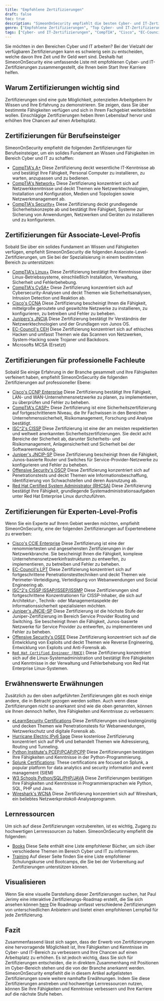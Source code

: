 ```yaml
---
title: "Empfohlene Zertifizierungen"
draft: false
toc: true
description: "SimeonOnSecurity empfiehlt die besten Cyber- und IT-Zertifizierungen für diejenigen, die in den Beruf einsteigen wollen. Die Liste umfasst Zertifizierungen von CompTIA, Cisco, EC-Council, ISC2, Juniper, Microsoft und Offensive Security, mit verschiedenen Kompetenzstufen - Entry, Associate, Professional und Expert. Alle aufgeführten Zertifizierungen stehen in direktem Zusammenhang mit Positionen im Cyber-Bereich und sind für den Kandidaten von großem Nutzen. In der interaktiven Zertifizierungsübersicht finden Sie eine visuelle Darstellung. Lernressourcen wie Bücher und Schulungen sind ebenfalls verfügbar."
genre: ["Empfohlene Zertifizierungen", "Top Cyber- und IT-Zertifizierungen", "Beste Zertifizierungen für Arbeitssuchende", "SimeonOnSecurity-Zertifizierungsempfehlungen", "CompTIA-Zertifizierungen", "Cisco Zertifizierungen", "EC-Council Zertifizierungen", "ISC2-Zertifizierungen", "Juniper-Zertifizierungen", "Microsoft-Zertifizierungen"]
tags: ["Cyber- und IT-Zertifizierungen", "CompTIA", "Cisco", "EC-Council", "ISC2", "Wacholder", "Microsoft", "Offensive Sicherheit", "Berufsanfänger", "Cyber-Fähigkeiten", "Sicherheit", "Linux", "CySA", "CCNA", "JNCIA", "CEH", "MCSA", "CCNP Unternehmen", "CASP", "CISSP", "JNCIP-SP", "OSCP", "RHCSA", "Empfehlungen", "Bücher", "Ausbildung", "interaktiver Fahrplan für die Zertifizierung", "Vernetzung", "Ethisches Hacken", "Penetrationstests", "Systemverwaltung", "IPv6"]
---
```

 Sie möchten in den Bereichen Cyber und IT arbeiten? Bei der Vielzahl der verfügbaren Zertifizierungen kann es schwierig sein zu entscheiden, welche davon Ihre Zeit und Ihr Geld wert sind. Deshalb hat SimeonOnSecurity eine umfassende Liste mit empfohlenen Cyber- und IT-Zertifizierungen zusammengestellt, die Ihnen beim Start Ihrer Karriere helfen.

## Warum Zertifizierungen wichtig sind

Zertifizierungen sind eine gute Möglichkeit, potenziellen Arbeitgebern Ihr Wissen und Ihre Erfahrung zu demonstrieren. Sie zeigen, dass Sie über bestimmte Fähigkeiten verfügen und sich in Ihrem Fachgebiet weiterbilden wollen. Einschlägige Zertifizierungen heben Ihren Lebenslauf hervor und erhöhen Ihre Chancen auf einen Arbeitsplatz.

## Zertifizierungen für Berufseinsteiger

SimeonOnSecurity empfiehlt die folgenden Zertifizierungen für Berufseinsteiger, um ein solides Fundament an Wissen und Fähigkeiten im Bereich Cyber und IT zu schaffen:

- [CompTIA's A+](https://www.comptia.org/certifications/a) Diese Zertifizierung deckt wesentliche IT-Kenntnisse ab und bestätigt Ihre Fähigkeit, Personal Computer zu installieren, zu warten, anzupassen und zu bedienen.
- [CompTIA's Network+](https://www.comptia.org/certifications/network) Diese Zertifizierung konzentriert sich auf Netzwerkkenntnisse und deckt Themen wie Netzwerktechnologien, Installation und Konfiguration, Medien und Topologien sowie Netzwerkmanagement ab.
- [CompTIA's Security+](https://www.comptia.org/certifications/security) Diese Zertifizierung deckt grundlegende Sicherheitskonzepte ab und bestätigt Ihre Fähigkeit, Systeme zur Sicherung von Anwendungen, Netzwerken und Geräten zu installieren und zu konfigurieren.

## Zertifizierungen für Associate-Level-Profis

Sobald Sie über ein solides Fundament an Wissen und Fähigkeiten verfügen, empfiehlt SimeonOnSecurity die folgenden Associate-Level-Zertifizierungen, um Sie bei der Spezialisierung in einem bestimmten Bereich zu unterstützen:

- [CompTIA's Linux+](https://www.comptia.org/certifications/linux) Diese Zertifizierung bestätigt Ihre Kenntnisse über Linux-Betriebssysteme, einschließlich Installation, Verwaltung, Sicherheit und Fehlerbehebung.
- [CompTIA's CySA+](https://www.comptia.org/certifications/cybersecurity-analyst) Diese Zertifizierung konzentriert sich auf Cybersecurity-Analysen und deckt Themen wie Sicherheitsanalysen, Intrusion Detection und Reaktion ab.
- [Cisco's CCNA](https://www.cisco.com/c/en/us/training-events/training-certifications/certifications/associate/ccna.html) Diese Zertifizierung bescheinigt Ihnen die Fähigkeit, mittelgroße geroutete und geswitchte Netzwerke zu installieren, zu konfigurieren, zu betreiben und Fehler zu beheben.
- [Junipers's JNCIA](https://www.juniper.net/us/en/training/certification/certification-tracks/sp-routing-switching-track?tab=jnciajunos) Diese Zertifizierung bestätigt Ihr Verständnis der Netzwerktechnologien und der Grundlagen von Junos OS.
- [EC-Council's CEH](https://www.eccouncil.org/programs/certified-ethical-hacker-ceh/) Diese Zertifizierung konzentriert sich auf ethisches Hacken und umfasst Themen wie das Scannen von Netzwerken, System-Hacking sowie Trojaner und Backdoors.
- Microsofts MCSA (Ersetzt)

## Zertifizierungen für professionelle Fachleute

Sobald Sie einige Erfahrung in der Branche gesammelt und Ihre Fähigkeiten verfeinert haben, empfiehlt SimeonOnSecurity die folgenden Zertifizierungen auf professioneller Ebene:

- [Cisco's CCNP Enterprise](https://www.cisco.com/c/en/us/training-events/training-certifications/certifications/professional/ccnp-enterprise.html) Diese Zertifizierung bestätigt Ihre Fähigkeit, LAN- und WAN-Unternehmensnetzwerke zu planen, zu implementieren, zu überprüfen und Fehler zu beheben.
- [CompTIA's CASP+](https://www.comptia.org/certifications/comptia-advanced-security-practitioner) Diese Zertifizierung ist eine Sicherheitszertifizierung auf fortgeschrittenem Niveau, die Ihr Fachwissen in den Bereichen Unternehmenssicherheit, Risikomanagement, Forschung und Analyse bestätigt.
- [ISC^2's CISSP](https://www.isc2.org/Certifications/CISSP#) Diese Zertifizierung ist eine der am meisten respektierten und weltweit anerkannten Sicherheitszertifizierungen. Sie deckt acht Bereiche der Sicherheit ab, darunter Sicherheits- und Risikomanagement, Anlagensicherheit und Sicherheit bei der Softwareentwicklung.
- [Juniper's JNCIP-SP](https://www.juniper.net/us/en/training/certification/certification-tracks/sp-routing-switching-track?tab=jncip-sp) Diese Zertifizierung bescheinigt Ihnen die Fähigkeit, Junos-basierte Router und Switches für Service-Provider-Netzwerke zu konfigurieren und Fehler zu beheben.
- [Offensive Security's OSCP](https://www.offensive-security.com/pwk-oscp/) Diese Zertifizierung konzentriert sich auf Penetrationstests und deckt Themen wie Informationsbeschaffung, Identifizierung von Schwachstellen und deren Ausnutzung ab.
- [Red Hat Certified System Administrator (RHCSA)](https://www.redhat.com/en/services/certification/rhcsa) Diese Zertifizierung bestätigt Ihre Fähigkeit, grundlegende Systemadministrationsaufgaben unter Red Hat Enterprise Linux durchzuführen.

## Zertifizierungen für Experten-Level-Profis

Wenn Sie ein Experte auf Ihrem Gebiet werden möchten, empfiehlt SimeonOnSecurity, eine der folgenden Zertifizierungen auf Expertenebene zu erwerben:

- [Cisco's CCIE Enterprise](https://www.cisco.com/c/en/us/training-events/training-certifications/certifications/expert/ccie-enterprise-infrastructure.html) Diese Zertifizierung ist eine der renommiertesten und angesehensten Zertifizierungen in der Netzwerkbranche. Sie bescheinigt Ihnen die Fähigkeit, komplexe Unternehmensnetzwerkinfrastrukturen zu entwerfen, zu implementieren, zu betreiben und Fehler zu beheben.
- [EC-Council's LPT](https://www.eccouncil.org/programs/licensed-penetration-tester-lpt-master/) Diese Zertifizierung konzentriert sich auf fortgeschrittene Penetrationstesttechniken und deckt Themen wie Perimeter-Verteidigung, Verteidigung von Webanwendungen und Social Engineering ab.
- [ISC^2's CISSP ISSAP/ISSEP/ISSMP](https://www.isc2.org/Certifications/CISSP-Concentrations) Diese Zertifizierungen sind fortgeschrittene Konzentrationen für CISSP-Inhaber, die sich auf Architektur-, Technik- oder Managementaspekte der Informationssicherheit spezialisieren möchten.
- [Juniper's JNCIE-SP](https://www.juniper.net/us/en/training/certification/certification-tracks/sp-routing-switching-track?tab=jnciesp) Diese Zertifizierung ist die höchste Stufe der Juniper-Zertifizierung im Bereich Service Provider Routing und Switching. Sie bescheinigt Ihnen die Fähigkeit, Junos-basierte Netzwerke für Service Provider zu entwerfen, zu implementieren und Fehler zu beheben.
- [Offensive Security's OSEE](https://www.offensive-security.com/awe-osee/) Diese Zertifizierung konzentriert sich auf die Entwicklung von Exploits und deckt Themen wie Reverse Engineering, Entwicklung von Exploits und Anti-Forensik ab.
- [`Red Hat Certified Engineer (RHCE)`](https://www.redhat.com/en/services/certification/rhce) Diese Zertifizierung konzentriert sich auf die Linux-Systemadministration und bestätigt Ihre Fähigkeiten und Kenntnisse in der Verwaltung und Fehlerbehebung von Red Hat Enterprise Linux-Systemen.

## Erwähnenswerte Erwähnungen

Zusätzlich zu den oben aufgeführten Zertifizierungen gibt es noch einige andere, die in Betracht gezogen werden sollten. Auch wenn diese Zertifizierungen nicht so anerkannt sind wie die oben genannten, können sie Ihnen dennoch helfen, Ihre Fähigkeiten und Kenntnisse zu verbessern:

- [eLearnSecurity Certifications](https://elearnsecurity.com/) Diese Zertifizierungen sind kostengünstig und decken Themen wie Penetrationstests für Webanwendungen, Netzwerkschutz und digitale Forensik ab.
- [Hurricane Electric IPv6 Sage](https://ipv6.he.net/certification/) Diese kostenlose Zertifizierung konzentriert sich auf IPv6 und behandelt Themen wie Adressierung, Routing und Tunneling.
- [Python Institute's PCEP/PCAP/PCPP](https://pythoninstitute.org/certification/) Diese Zertifizierungen bestätigen Ihre Fähigkeiten und Kenntnisse in der Python-Programmierung.
- [Splunk Certifications](https://www.splunk.com/en_us/training.html): These certifications are focused on Splunk, a popular platform for data analytics and security information and event management (SIEM)
- [W3 Schools Python/SQL/PHP/JAVA](https://www.w3schools.com/CERT/default.asp) Diese Zertifizierungen bestätigen Ihre Fähigkeiten und Kenntnisse in Programmiersprachen wie Python, SQL, PHP und Java.
- [Wireshark's WCNA](https://www.wcnacertification.com/) Diese Zertifizierung konzentriert sich auf Wireshark, ein beliebtes Netzwerkprotokoll-Analyseprogramm.

## Lernressourcen

Um sich auf diese Zertifizierungen vorzubereiten, ist es wichtig, Zugang zu hochwertigen Lernressourcen zu haben. SimeonOnSecurity empfiehlt die folgenden:

- [Books](https://simeononsecurity.com/recommendations/books/) Diese Seite enthält eine Liste empfohlener Bücher, um sich über verschiedene Themen im Bereich Cyber und IT zu informieren.
- [Training](https://simeononsecurity.com/recommendations/learning_resources/) Auf dieser Seite finden Sie eine Liste empfohlener Schulungskurse und Bootcamps, die Sie bei der Vorbereitung auf Zertifizierungen unterstützen können.

## Visualisieren

Wenn Sie eine visuelle Darstellung dieser Zertifizierungen suchen, hat Paul Jerimy eine interaktive Zertifizierungs-Roadmap erstellt, die Sie sich ansehen können [here](https://pauljerimy.com/security-certification-roadmap/) Die Roadmap umfasst verschiedene Zertifizierungen von unterschiedlichen Anbietern und bietet einen empfohlenen Lernpfad für jede Zertifizierung.

## Fazit

Zusammenfassend lässt sich sagen, dass der Erwerb von Zertifizierungen eine hervorragende Möglichkeit ist, Ihre Fähigkeiten und Kenntnisse im Cyber- und IT-Bereich zu verbessern und Ihre Chancen auf einen Arbeitsplatz zu erhöhen. Es ist jedoch wichtig, dass Sie sich für Zertifizierungen entscheiden, die in direktem Zusammenhang mit Positionen im Cyber-Bereich stehen und die von der Branche anerkannt werden. SimeonOnSecurity empfiehlt die in diesem Artikel aufgelisteten Zertifizierungen sowie weitere namhafte Erwähnungen. Indem Sie diese Zertifizierungen anstreben und hochwertige Lernressourcen nutzen, können Sie Ihre Fähigkeiten und Kenntnisse verbessern und Ihre Karriere auf die nächste Stufe heben.
